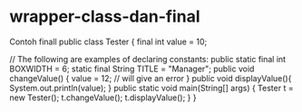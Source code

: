 # wrapper-class-dan-final

Contoh finall
public class Tester {
   final int value = 10;

   // The following are examples of declaring constants:
   public static final int BOXWIDTH = 6;
   static final String TITLE = "Manager";
   public void changeValue() {
      value = 12;   // will give an error
   }
   public void displayValue(){
      System.out.println(value);
   }
   public static void main(String[] args) {
      Tester t = new Tester();
      t.changeValue();
      t.displayValue();
   }
}
